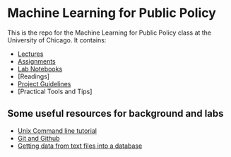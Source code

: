 # Machine Learning for Public Policy
This is the repo for the Machine Learning for Public Policy class at the University of Chicago. It contains:
* [Lectures](lectures/)
* [Assignments](Assignments/)
* [Lab Notebooks](labs/)
* [Readings]
* [Project Guidelines](Project/)
* [Practical Tools and Tips]

## Some useful resources for background and labs

* [Unix Command line tutorial](https://github.com/dssg/hitchhikers-guide/tree/master/curriculum/command-line-tools)
* [Git and Github](https://github.com/dssg/hitchhikers-guide/tree/master/curriculum/git-and-github)
* [Getting data from text files into a database](https://github.com/dssg/hitchhikers-guide/tree/master/curriculum/csv-to-db)

